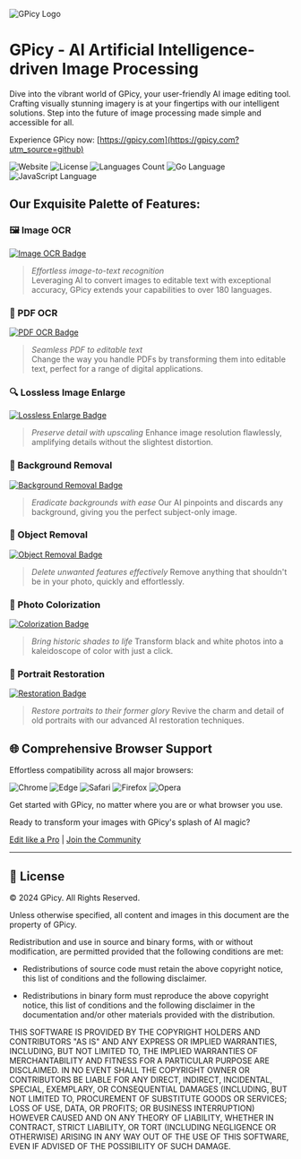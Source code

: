 ![GPicy Logo](https://cdn.jsdelivr.net/gh/gpicy/gpicy@main/assets/images/logo.svg)

# GPicy - AI Artificial Intelligence-driven Image Processing

Dive into the vibrant world of GPicy, your user-friendly AI image editing tool. Crafting visually stunning imagery is at your fingertips with our intelligent solutions. Step into the future of image processing made simple and accessible for all.

Experience GPicy now: [https://gpicy.com](https://gpicy.com?utm_source=github)

![Website](https://img.shields.io/website?up_message=Available&url=http%3A%2F%2Fgpicy.com%3Futm_source%3Dgithub&color=pink)
![License](https://img.shields.io/github/license/gpicy/gpicy?color=yellow)
![Languages Count](https://img.shields.io/badge/languages-7-orange)
![Go Language](https://img.shields.io/badge/Golang-00ADD8.svg?&style=flat&logo=go&logoColor=white)
![JavaScript Language](https://img.shields.io/badge/JavaScript-F7DF1E.svg?style=flat&logo=javascript&logoColor=black)

## Our Exquisite Palette of Features:

### 🖼️ Image OCR 
[![Image OCR Badge](https://img.shields.io/badge/OCR-Text_Conversion-blueviolet)](https://gpicy.com/en-US/image-ocr?utm_source=github)
> _Effortless image-to-text recognition_  
Leveraging AI to convert images to editable text with exceptional accuracy, GPicy extends your capabilities to over 180 languages.

### 📄 PDF OCR 
[![PDF OCR Badge](https://img.shields.io/badge/PDF_OCR-High_Fidelity-red)](https://gpicy.com/en-US/pdf-ocr?utm_source=github)
> _Seamless PDF to editable text_  
Change the way you handle PDFs by transforming them into editable text, perfect for a range of digital applications.

### 🔍 Lossless Image Enlarge 
[![Lossless Enlarge Badge](https://img.shields.io/badge/Lossless_Enlarge-Up_to_4x-orange)](https://gpicy.com/en-US/lossless-image-enlarge?utm_source=github)
> _Preserve detail with upscaling_
Enhance image resolution flawlessly, amplifying details without the slightest distortion.

### 🚫 Background Removal 
[![Background Removal Badge](https://img.shields.io/badge/Background_Removal-One_Click-yellow)](https://gpicy.com/en-US/background-removal?utm_source=github)
> _Eradicate backgrounds with ease_
Our AI pinpoints and discards any background, giving you the perfect subject-only image.

### 🧹 Object Removal 
[![Object Removal Badge](https://img.shields.io/badge/Object_Removal-Spotless_Finish-brightgreen)](https://gpicy.com/en-US/object-removal?utm_source=github)
> _Delete unwanted features effectively_
Remove anything that shouldn't be in your photo, quickly and effortlessly.

### 🎨 Photo Colorization 
[![Colorization Badge](https://img.shields.io/badge/Photo_Colorization-True_to_Life-green)](https://gpicy.com/en-US/photo-colorization?utm_source=github)
> _Bring historic shades to life_
Transform black and white photos into a kaleidoscope of color with just a click.

### 👥 Portrait Restoration 
[![Restoration Badge](https://img.shields.io/badge/Portrait_Restoration-Crisp_Definition-blue)](https://gpicy.com/en-US/portrait-restoration?utm_source=github)
> _Restore portraits to their former glory_
Revive the charm and detail of old portraits with our advanced AI restoration techniques.

## 🌐 Comprehensive Browser Support

Effortless compatibility across all major browsers:

![Chrome](https://img.shields.io/badge/Chrome-Supported-brightgreen.svg?&style=flat&logo=Google-Chrome&logoColor=white)
![Edge](https://img.shields.io/badge/Edge-Supported-green.svg?&style=flat&logo=Microsoft-Edge&logoColor=white)
![Safari](https://img.shields.io/badge/Safari-Supported-blue.svg?&style=flat&logo=Safari&logoColor=white)
![Firefox](https://img.shields.io/badge/Firefox-Supported-orange.svg?&style=flat&logo=Firefox-Browser&logoColor=white)
![Opera](https://img.shields.io/badge/Opera-Supported-red.svg?&style=flat&logo=Opera&logoColor=white)

Get started with GPicy, no matter where you are or what browser you use.


  

Ready to transform your images with GPicy's splash of AI magic?

[Edit like a Pro](http://gpicy.com?utm_source=github) | [Join the Community](https://github.com/gpicy/gpicy)



  
---

## 📑 License

© 2024 GPicy. All Rights Reserved.

Unless otherwise specified, all content and images in this document are the property of GPicy.

Redistribution and use in source and binary forms, with or without modification, are permitted provided that the following conditions are met:

- Redistributions of source code must retain the above copyright notice, this list of conditions and the following disclaimer.

- Redistributions in binary form must reproduce the above copyright notice, this list of conditions and the following disclaimer in the documentation and/or other materials provided with the distribution.

THIS SOFTWARE IS PROVIDED BY THE COPYRIGHT HOLDERS AND CONTRIBUTORS "AS IS" AND ANY EXPRESS OR IMPLIED WARRANTIES, INCLUDING, BUT NOT LIMITED TO, THE IMPLIED WARRANTIES OF MERCHANTABILITY AND FITNESS FOR A PARTICULAR PURPOSE ARE DISCLAIMED. IN NO EVENT SHALL THE COPYRIGHT OWNER OR CONTRIBUTORS BE LIABLE FOR ANY DIRECT, INDIRECT, INCIDENTAL, SPECIAL, EXEMPLARY, OR CONSEQUENTIAL DAMAGES (INCLUDING, BUT NOT LIMITED TO, PROCUREMENT OF SUBSTITUTE GOODS OR SERVICES; LOSS OF USE, DATA, OR PROFITS; OR BUSINESS INTERRUPTION) HOWEVER CAUSED AND ON ANY THEORY OF LIABILITY, WHETHER IN CONTRACT, STRICT LIABILITY, OR TORT (INCLUDING NEGLIGENCE OR OTHERWISE) ARISING IN ANY WAY OUT OF THE USE OF THIS SOFTWARE, EVEN IF ADVISED OF THE POSSIBILITY OF SUCH DAMAGE.
